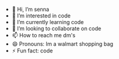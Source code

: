 - 👋 Hi, I’m senna
- 👀 I’m interested in code
- 🌱 I’m currently learning code
- 💞️ I’m looking to collaborate on code
- 📫 How to reach me dm's
- 😄 Pronouns: Im a walmart shopping bag
- ⚡ Fun fact: code

<!---
senna-firda/senna-firda is a ✨ special ✨ repository because its `README.md` (this file) appears on your GitHub profile.
You can click the Preview link to take a look at your changes.
--->
